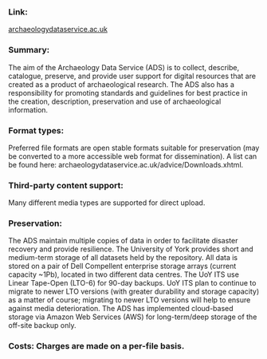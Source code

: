 ### Link: 
[archaeologydataservice.ac.uk](https://archaeologydataservice.ac.uk/) 

### Summary: 
The aim of the Archaeology Data Service (ADS) is to collect, describe, catalogue, preserve, and provide user support for digital resources that are created as a product of archaeological research. The ADS also has a responsibility for promoting standards and guidelines for best practice in the creation, description, preservation and use of archaeological information.

### Format types: 
Preferred file formats are open stable formats suitable for preservation (may be converted to a more accessible web format for dissemination). A list can be found here: archaeologydataservice.ac.uk/advice/Downloads.xhtml. 

### Third-party content support: 
Many different media types are supported for direct upload.

### Preservation: 
The ADS maintain multiple copies of data in order to facilitate disaster recovery and provide resilience. The University of York provides short and medium-term storage of all datasets held by the repository. All data is stored on a pair of Dell Compellent enterprise storage arrays (current capacity ~1Pb), located in two different data centres. The UoY ITS use Linear Tape-Open (LTO-6) for 90-day backups. UoY ITS plan to continue to migrate to newer LTO versions (with greater durability and storage capacity) as a matter of course; migrating to newer LTO versions will help to ensure against media deterioration. The ADS has implemented cloud-based storage via Amazon Web Services (AWS) for long-term/deep storage of the off-site backup only.

### Costs: Charges are made on a per-file basis.